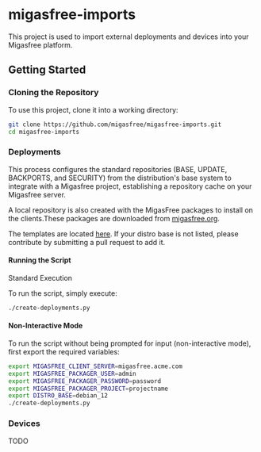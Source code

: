 # migasfree-imports

This project is used to import external deployments and devices into your Migasfree platform.


## Getting Started

### Cloning the Repository

To use this project, clone it into a working directory:

```bash
git clone https://github.com/migasfree/migasfree-imports.git
cd migasfree-imports
```

### Deployments

This process configures the standard repositories (BASE, UPDATE, BACKPORTS, and SECURITY) from the distribution's base system to integrate with a Migasfree project, establishing a repository cache on your Migasfree server.

A local repository is also created with the MigasFree packages to install on the clients.These packages are downloaded from [migasfree.org](migasfree.org).

The templates are located [here](templates). If your distro base is not listed, please contribute by submitting a pull request to add it.

#### Running the Script

Standard Execution

To run the script, simply execute:

```bash
./create-deployments.py
```

#### Non-Interactive Mode

To run the script without being prompted for input (non-interactive mode), first export the required variables:

```bash
export MIGASFREE_CLIENT_SERVER=migasfree.acme.com
export MIGASFREE_PACKAGER_USER=admin
export MIGASFREE_PACKAGER_PASSWORD=password
export MIGASFREE_PACKAGER_PROJECT=projectname
export DISTRO_BASE=debian_12
./create-deployments.py
```

### Devices

TODO